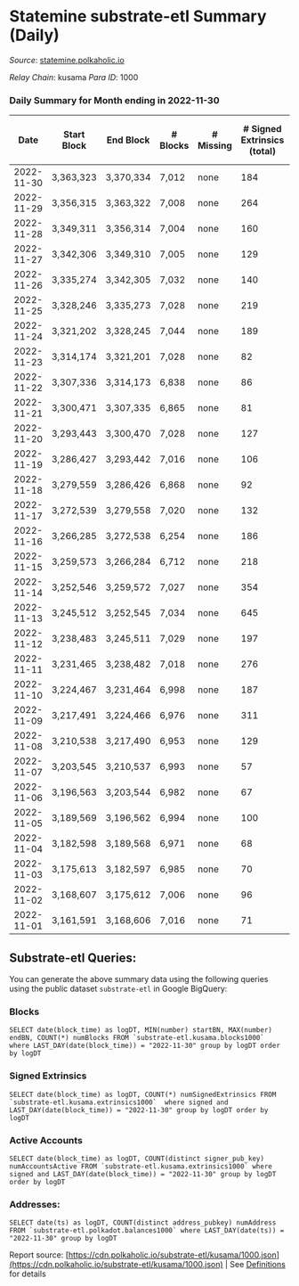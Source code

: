# Statemine substrate-etl Summary (Daily)

_Source_: [statemine.polkaholic.io](https://statemine.polkaholic.io)

*Relay Chain*: kusama
*Para ID*: 1000



### Daily Summary for Month ending in 2022-11-30


| Date | Start Block | End Block | # Blocks | # Missing | # Signed Extrinsics (total) | # Active Accounts | # Addresses with Balances | # Events | # Transfers | # XCM Transfers In | # XCM Transfers Out |
| ---- | ----------- | --------- | -------- | --------- | --------------------------- | ----------------- | ------------------------- | -------- | ----------- | ------------------ | ------------------- |
| 2022-11-30 | 3,363,323 | 3,370,334 | 7,012 | none  | 184 | 61 | 48,531 | 18,390 | 3,050 ($5.05) | 46 ($8,141.56) | 30 ($18,246.29) |
| 2022-11-29 | 3,356,315 | 3,363,322 | 7,008 | none  | 264 | 95 | 48,499 | 20,053 | 4,212 ($2.02) | 25 ($5,064.58) | 28 ($9,983.34) |
| 2022-11-28 | 3,349,311 | 3,356,314 | 7,004 | none  | 160 | 84 | 48,488 | 18,251 | 2,853 ($82.07) | 55 ($11,381.99) | 29 ($7,456.85) |
| 2022-11-27 | 3,342,306 | 3,349,310 | 7,005 | none  | 129 | 28 | 48,490 | 17,274 | 2,276 ($1.68) | 76 ($12,431.48) | 18 ($26,416.83) |
| 2022-11-26 | 3,335,274 | 3,342,305 | 7,032 | none  | 140 | 35 |  | 17,731 | 2,519 ($1.33) | 81 ($8,811.32) | 41 ($9,234.08) |
| 2022-11-25 | 3,328,246 | 3,335,273 | 7,028 | none  | 219 | 28 | 48,456 | 19,936 | 4,207 ($1.33) | 128 ($1,608.88) | 8 ($3,850.77) |
| 2022-11-24 | 3,321,202 | 3,328,245 | 7,044 | none  | 189 | 36 | 48,380 | 23,299 | 3,748 ($2.52) | 44 ($5,171.66) | 33 ($67,032.53) |
| 2022-11-23 | 3,314,174 | 3,321,201 | 7,028 | none  | 82 | 34 | 47,599 | 16,331 | 1,694 ($19.89) | 30 ($336,681.59) | 13 ($3,631.65) |
| 2022-11-22 | 3,307,336 | 3,314,173 | 6,838 | none  | 86 | 27 |  | 15,994 | 1,637 ($0.85) | 41 ($4,615.16) | 26 ($8,468.67) |
| 2022-11-21 | 3,300,471 | 3,307,335 | 6,865 | none  | 81 | 35 | 47,565 | 15,957 | 1,685 ($0.98) | 23 ($4,000.76) | 10 ($5,827.04) |
| 2022-11-20 | 3,293,443 | 3,300,470 | 7,028 | none  | 127 | 41 | 47,547 | 17,208 | 2,253 ($7.87) | 39 ($29,696.85) | 19 ($5,513.25) |
| 2022-11-19 | 3,286,427 | 3,293,442 | 7,016 | none  | 106 | 45 |  | 16,949 | 2,071 ($2.26) | 22 ($2,930.94) | 17 ($92,003.95) |
| 2022-11-18 | 3,279,559 | 3,286,426 | 6,868 | none  | 92 | 30 |  | 16,147 | 1,787 ($3.51) | 29 ($6,134.19) | 16 ($5,267.48) |
| 2022-11-17 | 3,272,539 | 3,279,558 | 7,020 | none  | 132 | 38 |  | 17,191 | 2,358 ($6.30) | 21 ($20,028.28) | 11 ($2,706.58) |
| 2022-11-16 | 3,266,285 | 3,272,538 | 6,254 | none  | 186 | 52 | 47,403 | 16,936 | 3,294 ($1,292.66) | 35 ($8,165.09) | 22 ($7,901.97) |
| 2022-11-15 | 3,259,573 | 3,266,284 | 6,712 | none  | 218 | 56 |  | 18,382 | 3,551 ($11.57) | 40 ($1,811.73) | 31 ($20,527.64) |
| 2022-11-14 | 3,252,546 | 3,259,572 | 7,027 | none  | 354 | 57 | 47,243 | 20,857 | 4,696 ($12.86) | 46 ($14,761.23) | 33 ($30,735.28) |
| 2022-11-13 | 3,245,512 | 3,252,545 | 7,034 | none  | 645 | 83 |  | 23,598 | 5,995 ($23.70) | 56 ($4,715.05) | 35 ($17,430.61) |
| 2022-11-12 | 3,238,483 | 3,245,511 | 7,029 | none  | 197 | 38 | 46,756 | 18,958 | 3,418 ($29.67) | 72 ($72,362.90) | 35 ($11,662.83) |
| 2022-11-11 | 3,231,465 | 3,238,482 | 7,018 | none  | 276 | 57 |  | 20,126 | 3,963 ($33.59) | 103 ($41,784.92) | 53 ($24,004.16) |
| 2022-11-10 | 3,224,467 | 3,231,464 | 6,998 | none  | 187 | 47 |  | 18,702 | 3,078 ($17.05) | 102 ($71,603.01) | 67 ($83,406.81) |
| 2022-11-09 | 3,217,491 | 3,224,466 | 6,976 | none  | 311 | 56 |  | 21,044 | 4,351 ($66.91) | 186 ($136,629.59) | 108 ($76,951.95) |
| 2022-11-08 | 3,210,538 | 3,217,490 | 6,953 | none  | 129 | 37 |  | 17,318 | 2,302 ($2.93) | 77 ($55,902.57) | 41 ($25,266.73) |
| 2022-11-07 | 3,203,545 | 3,210,537 | 6,993 | none  | 57 | 23 |  | 15,958 | 1,341 ($1.00) | 47 ($97,511.09) | 29 ($11,962.86) |
| 2022-11-06 | 3,196,563 | 3,203,544 | 6,982 | none  | 67 | 34 |  | 15,896 | 1,413 ($35.25) | 29 ($3,897.56) | 16 ($7,301.32) |
| 2022-11-05 | 3,189,569 | 3,196,562 | 6,994 | none  | 100 | 40 | 46,455 | 16,990 | 2,094 ($54.13) | 63 ($12,912.82) | 44 ($52,411.94) |
| 2022-11-04 | 3,182,598 | 3,189,568 | 6,971 | none  | 68 | 26 | 46,439 | 16,096 | 1,425 ($29.83) | 58 ($7,969.87) | 31 ($8,850.46) |
| 2022-11-03 | 3,175,613 | 3,182,597 | 6,985 | none  | 70 | 31 | 46,424 | 15,993 | 1,487 ($1.16) | 25 ($10,389.29) | 22 ($18,591.36) |
| 2022-11-02 | 3,168,607 | 3,175,612 | 7,006 | none  | 96 | 44 | 46,416 | 17,011 | 2,081 ($31.01) | 69 ($39,813.32) | 44 ($59,981.05) |
| 2022-11-01 | 3,161,591 | 3,168,606 | 7,016 | none  | 71 | 34 | 46,401 | 16,077 | 1,453 ($1.56) | 39 ($21,749.22) | 13 ($4,191.04) |

## Substrate-etl Queries:
You can generate the above summary data using the following queries using the public dataset `substrate-etl` in Google BigQuery:


### Blocks
```
SELECT date(block_time) as logDT, MIN(number) startBN, MAX(number) endBN, COUNT(*) numBlocks FROM `substrate-etl.kusama.blocks1000`  where LAST_DAY(date(block_time)) = "2022-11-30" group by logDT order by logDT
```


### Signed Extrinsics
```
SELECT date(block_time) as logDT, COUNT(*) numSignedExtrinsics FROM `substrate-etl.kusama.extrinsics1000`  where signed and LAST_DAY(date(block_time)) = "2022-11-30" group by logDT order by logDT
```


### Active Accounts
```
SELECT date(block_time) as logDT, COUNT(distinct signer_pub_key) numAccountsActive FROM `substrate-etl.kusama.extrinsics1000` where signed and LAST_DAY(date(block_time)) = "2022-11-30" group by logDT order by logDT
```


### Addresses:
```
SELECT date(ts) as logDT, COUNT(distinct address_pubkey) numAddress FROM `substrate-etl.polkadot.balances1000` where LAST_DAY(date(ts)) = "2022-11-30" group by logDT
```



Report source: [https://cdn.polkaholic.io/substrate-etl/kusama/1000.json](https://cdn.polkaholic.io/substrate-etl/kusama/1000.json) | See [Definitions](/DEFINITIONS.md) for details
